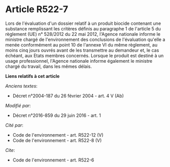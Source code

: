 # Article R522-7

Lors de l'évaluation d'un dossier relatif à un produit biocide contenant une substance remplissant les critères définis au
paragraphe 1 de l'article 5 du règlement (UE) n° 528/2012 du 22 mai 2012, l'Agence nationale informe le ministre chargé de
l'environnement des conclusions de l'évaluation qu'elle a menée conformément au point 10 de l'annexe VI du même règlement, au
moins cinq jours ouvrés avant de les transmettre au demandeur et, le cas échéant, aux Etats membres concernés. Lorsque le
produit est destiné à un usage professionnel, l'Agence nationale informe également le ministre chargé du travail, dans les
mêmes délais.

**Liens relatifs à cet article**

_Anciens textes_:

  - Décret n°2004-187 du 26 février 2004 - art. 4 V (Ab)

_Modifié par_:

  - Décret n°2016-859 du 29 juin 2016 - art. 1

_Cité par_:

  - Code de l'environnement - art. R522-12 (V)
  - Code de l'environnement - art. R522-8 (V)

_Cite_:

  - Code de l'environnement - art. R522-6
